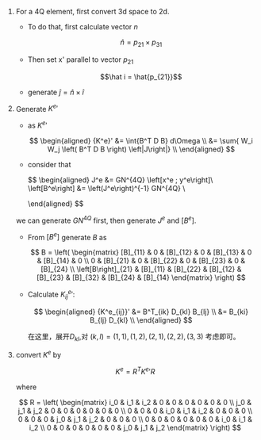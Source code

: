 1. For a 4Q element, first convert 3d space to 2d.
    
    + To do that, first calculate vector $n$
        
        $$\hat n = p_{21} \times p_{31}$$
    
    + Then set x' parallel to vector $p_{21}$

        $$\hat i =  \hat{p_{21}}$$
    
    + generate $\hat j = \hat n \times \hat i$

2. Generate ${K^e}'$

    + as ${K^{e}}'$

        $$
            \begin{aligned}
            {K^e}'  &= \int{B^T D B} d\Omega \\
                    &= \sum{ W_i W_j \left( B^T D B \right) \left|J\right|} \\
            \end{aligned}
        $$
    
    + consider that 

        $$
        \begin{aligned}
            J^e &= GN^{4Q} \left[x^e \; y^e\right]\\
            \left[B^e\right] &= \left(J^e\right)^{-1} GN^{4Q} \\

        \end{aligned}
        $$
    
    we can generate $GN^{4Q}$ first, then generate $J^e$ and $[B^e]$.

    + From $[B^e]$ generate $B$ as 

        $$ B = 
        \left(
            \begin{matrix}
                [B]_{11} & 0 & [B]_{12} & 0 & [B]_{13} & 0 & [B]_{14} & 0 \\
                0 & [B]_{21} & 0 & [B]_{22} & 0 & [B]_{23} & 0 & [B]_{24} \\
                \left[B\right]_{21} & [B]_{11} & [B]_{22} & [B]_{12} & [B]_{23} & [B]_{32} & [B]_{24} & [B]_{14}
            \end{matrix}
        \right) 
        $$

    + Calculate ${K^e_{ij}}'$:

        $$
        \begin{aligned}
            {K^e_{ij}}' &= B^T_{ik} D_{kl} B_{lj} \\
                        &= B_{ki} B_{lj} D_{kl} \\
        \end{aligned}
        $$

        在这里，展开$D_{kl}$,对 $(k,l) = (1,1), (1,2), (2,1), (2,2), (3,3)$ 考虑即可。
    
3. convert $K^e$ by 

    $$ K^e = R^T {K^e}' R $$

    where 

    $$ R = \left(
        \begin{matrix}
            i_0 & i_1 & i_2 & 0 & 0 & 0 & 0 & 0 & 0 \\
            j_0 & j_1 & j_2 & 0 & 0 & 0 & 0 & 0 & 0 \\
            0 & 0 & 0 & i_0 & i_1 & i_2 & 0 & 0 & 0 \\
            0 & 0 & 0 & j_0 & j_1 & j_2 & 0 & 0 & 0 \\
            0 & 0 & 0 & 0 & 0 & 0 & i_0 & i_1 & i_2 \\
            0 & 0 & 0 & 0 & 0 & 0 & j_0 & j_1 & j_2 
        \end{matrix}
        \right)
    $$

    